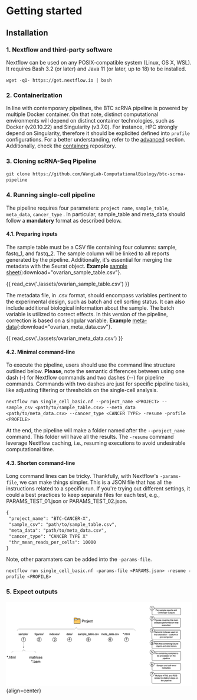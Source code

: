 # Getting started

## Installation

### 1. Nextflow and third-party software

Nextflow can be used on any POSIX-compatible system (Linux, OS X, WSL). It requires Bash 3.2 (or later) and Java 11 (or later, up to 18) to be installed.

```{ .bash .copy }
wget -qO- https://get.nextflow.io | bash
```
### 2. Containerization

In line with contemporary pipelines, the BTC scRNA pipeline is powered by multiple Docker container. On that note, distinct computational environments will depend on distinct container technologies, such as Docker (v20.10.22) and Singularity (v3.7.0). For instance, HPC strongly depend on Singularity, therefore it should be explicited defined into `profile` configurations. For a better understanding, refer to the [advanced](advanced.md) section. Additionally, check the [containers](https://github.com/break-through-cancer/btc-sc-containers) repository.

### 3. Cloning scRNA-Seq Pipeline

```{ .bash .copy }
git clone https://github.com/WangLab-ComputationalBiology/btc-scrna-pipeline
```
### 4. Running single-cell pipeline

The pipeline requires four parameters: `project name`, `sample_table`, `meta_data`, `cancer_type` . In particular, sample_table and meta_data should follow a **mandatory** format as described below.

#### 4.1. Preparing inputs

The sample table must be a CSV file containing four columns: sample, fastq_1, and fastq_2. The sample column will be linked to all reports generated by the pipeline. Additionally, it's essential for merging the metadata with the Seurat object. **Example** [sample sheet](./assets/ovarian_sample_table.csv){:download="ovarian_sample_table.csv"}.

{{ read_csv('./assets/ovarian_sample_table.csv') }}

The metadata file, in .csv format, should encompass variables pertinent to the experimental design, such as batch and cell sorting status. It can also include additional biological information about the sample. The batch variable is utilized to correct effects. In this version of the pipeline, correction is based on a singular variable. **Example** [meta-data](./assets/ovarian_meta_data.csv){:download="ovarian_meta_data.csv"}.

{{ read_csv('./assets/ovarian_meta_data.csv') }}

#### 4.2. Minimal command-line

To execute the pipeline, users should use the command line structure outlined below. **Please**, note the semantic differences between using one dash (-) for Nextflow commands and two dashes (--) for pipeline commands. Commands with two dashes are just for specific pipeline tasks, like adjusting filtering or thresholds on the single-cell analysis.

```{ .bash .copy }
nextflow run single_cell_basic.nf --project_name <PROJECT> --sample_csv <path/to/sample_table.csv> --meta_data <path/to/meta_data.csv> --cancer_type <CANCER TYPE> -resume -profile <PROFILE>
```
At the end, the pipeline will make a folder named after the `--project_name` command. This folder will have all the results. The `-resume` command leverage Nextflow caching, i.e., resuming executions to avoid undesirable computational time.

#### 4.3. Shorten command-line

Long command lines can be tricky. Thankfully, with Nextflow's `-params-file`, we can make things simpler. This is a JSON file that has all the instructions related to a specific run. If you're trying out different settings, it could a best practices to keep separate files for each test, e.g., PARAMS_TEST_01.json or PARAMS_TEST_02.json.

```{ .bash .copy }
{
 "project_name": "BTC-CANCER-X",
 "sample_csv": "path/to/sample_table.csv",
 "meta_data": "path/to/meta_data.csv",
 "cancer_type": "CANCER TYPE X"
 "thr_mean_reads_per_cells": 10000
}
```

Note, other paramaters can be added into the `-params-file`. 

```{ .bash .copy }
nextflow run single_cell_basic.nf -params-file <PARAMS.json> -resume -profile <PROFILE>
```

### 5. Expect outputs

![Image caption](figures/schema-output.png){align=center}

